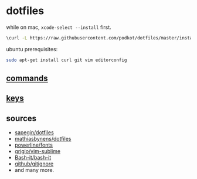 # dotfiles

while on mac, `xcode-select --install` first.

```bash
\curl -L https://raw.githubusercontent.com/podkot/dotfiles/master/install | bash
```

ubuntu prerequisites:

```bash
sudo apt-get install curl git vim editorconfig
```

## [commands](COMMANDS.md)

## [keys](KEYS.md)

## sources

- [sapegin/dotfiles](https://github.com/sapegin/dotfiles)
- [mathiasbynens/dotfiles](https://github.com/mathiasbynens/dotfiles)
- [powerline/fonts](https://github.com/powerline/fonts)
- [grigio/vim-sublime](https://github.com/grigio/vim-sublime)
- [Bash-it/bash-it](https://github.com/Bash-it/bash-it)
- [github/gitignore](https://github.com/github/gitignore)
- and many more.

